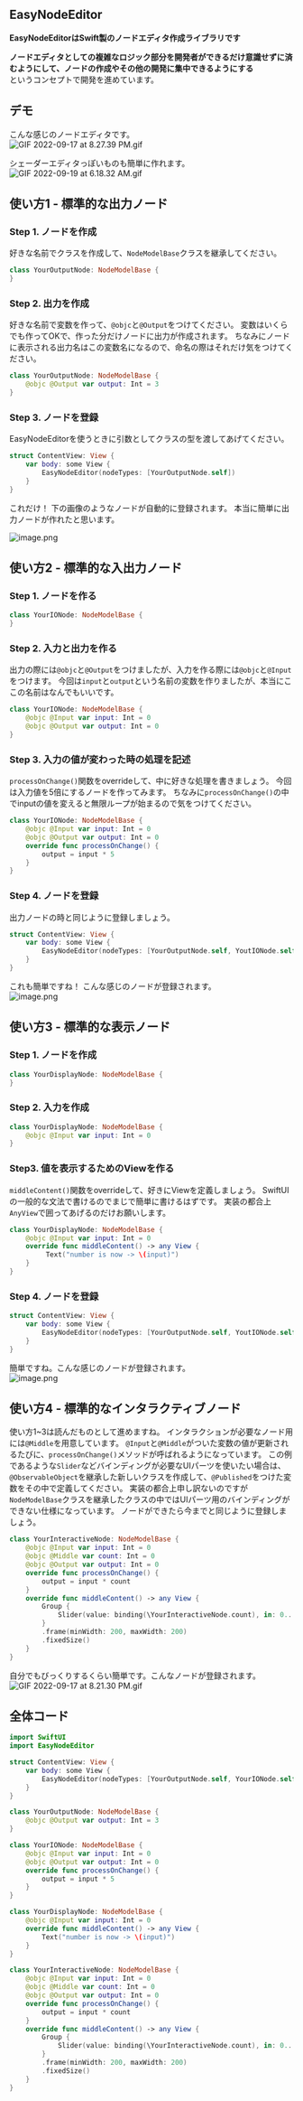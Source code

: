 ## EasyNodeEditor

**EasyNodeEditorはSwift製のノードエディタ作成ライブラリです**

**ノードエディタとしての複雑なロジック部分を開発者ができるだけ意識せずに済むようにして、ノードの作成やその他の開発に集中できるようにする**    
というコンセプトで開発を進めています。

## デモ
こんな感じのノードエディタです。    
![GIF 2022-09-17 at 8.27.39 PM.gif](https://qiita-image-store.s3.ap-northeast-1.amazonaws.com/0/567236/667b921e-2a50-2974-c46f-34e736963a93.gif)

シェーダーエディタっぽいものも簡単に作れます。
![GIF 2022-09-19 at 6.18.32 AM.gif](https://qiita-image-store.s3.ap-northeast-1.amazonaws.com/0/567236/75332f6e-230e-f892-0ec3-dc3fd3a4f3eb.gif)



## 使い方1 - 標準的な出力ノード

### Step 1. ノードを作成

好きな名前でクラスを作成して、```NodeModelBase```クラスを継承してください。

```.swift
class YourOutputNode: NodeModelBase {
}
```

### Step 2. 出力を作成

好きな名前で変数を作って、```@objc```と```@Output```をつけてください。
変数はいくらでも作ってOKで、作った分だけノードに出力が作成されます。
ちなみにノードに表示される出力名はこの変数名になるので、命名の際はそれだけ気をつけてください。

```.swift
class YourOutputNode: NodeModelBase {
    @objc @Output var output: Int = 3
}
```

### Step 3. ノードを登録

EasyNodeEditorを使うときに引数としてクラスの型を渡してあげてください。

```.swift
struct ContentView: View {
    var body: some View {
        EasyNodeEditor(nodeTypes: [YourOutputNode.self])
    }
}
```

これだけ！
下の画像のようなノードが自動的に登録されます。
本当に簡単に出力ノードが作れたと思います。

![image.png](https://qiita-image-store.s3.ap-northeast-1.amazonaws.com/0/567236/e56777a0-e7fe-c8f4-f0e9-3b85b9c087a7.png)


## 使い方2 - 標準的な入出力ノード

### Step 1. ノードを作る

```.swift
class YourIONode: NodeModelBase {
}
```

### Step 2. 入力と出力を作る

出力の際には```@objc```と```@Output```をつけましたが、入力を作る際には```@objc```と```@Input```をつけます。
今回は```input```と```output```という名前の変数を作りましたが、本当にここの名前はなんでもいいです。

```.swift
class YourIONode: NodeModelBase {
    @objc @Input var input: Int = 0
    @objc @Output var output: Int = 0
}
```

### Step 3. 入力の値が変わった時の処理を記述

```processOnChange()```関数をoverrideして、中に好きな処理を書きましょう。
今回は入力値を5倍にするノードを作ってみます。
ちなみに```processOnChange()```の中でinputの値を変えると無限ループが始まるので気をつけてください。

```.swift
class YourIONode: NodeModelBase {
    @objc @Input var input: Int = 0
    @objc @Output var output: Int = 0
    override func processOnChange() {
        output = input * 5
    }
}
```

### Step 4. ノードを登録

出力ノードの時と同じように登録しましょう。

```.swift
struct ContentView: View {
    var body: some View {
        EasyNodeEditor(nodeTypes: [YourOutputNode.self, YoutIONode.self])
    }
}
```

これも簡単ですね！
こんな感じのノードが登録されます。    
![image.png](https://qiita-image-store.s3.ap-northeast-1.amazonaws.com/0/567236/0fd8406d-0a33-de2c-5cc4-588b410c9e05.png)

## 使い方3 - 標準的な表示ノード

### Step 1. ノードを作成

```.swift
class YourDisplayNode: NodeModelBase {
}
```

### Step 2. 入力を作成

```.swift
class YourDisplayNode: NodeModelBase {
    @objc @Input var input: Int = 0
}
```

### Step3. 値を表示するためのViewを作る

```middleContent()```関数をoverrideして、好きにViewを定義しましょう。
SwiftUIの一般的な文法で書けるのでまじで簡単に書けるはずです。
実装の都合上```AnyView```で囲ってあげるのだけお願いします。

```.swift
class YourDisplayNode: NodeModelBase {
    @objc @Input var input: Int = 0
    override func middleContent() -> any View {
         Text("number is now -> \(input)")
    }
}
```

### Step 4. ノードを登録

```.swift
struct ContentView: View {
    var body: some View {
        EasyNodeEditor(nodeTypes: [YourOutputNode.self, YoutIONode.self, YourDisplayNode.self])
    }
}
```

簡単ですね。こんな感じのノードが登録されます。    
![image.png](https://qiita-image-store.s3.ap-northeast-1.amazonaws.com/0/567236/8396efb8-1542-0b17-3f4a-ebb73895e698.png)

## 使い方4 - 標準的なインタラクティブノード

使い方1~3は読んだものとして進めますね。
インタラクションが必要なノード用には```@Middle```を用意しています。
```@Input```と```@Middle```がついた変数の値が更新されるたびに、```processOnChange()```メソッドが呼ばれるようになっています。
この例であるような```Slider```などバインディングが必要なUIパーツを使いたい場合は、```@ObservableObject```を継承した新しいクラスを作成して、```@Published```をつけた変数をその中で定義してください。
実装の都合上申し訳ないのですが```NodeModelBase```クラスを継承したクラスの中ではUIパーツ用のバインディングができない仕様になっています。
ノードができたら今までと同じように登録しましょう。

```.swift
class YourInteractiveNode: NodeModelBase {
    @objc @Input var input: Int = 0
    @objc @Middle var count: Int = 0
    @objc @Output var output: Int = 0
    override func processOnChange() {
        output = input * count
    }
    override func middleContent() -> any View {
        Group {
            Slider(value: binding(\YourInteractiveNode.count), in: 0...100)
        }
        .frame(minWidth: 200, maxWidth: 200)
        .fixedSize()
    }
}
```

自分でもびっくりするくらい簡単です。こんなノードが登録されます。    
![GIF 2022-09-17 at 8.21.30 PM.gif](https://qiita-image-store.s3.ap-northeast-1.amazonaws.com/0/567236/1c3aca8b-5d8d-f690-ec55-3ce7c61a2956.gif)

## 全体コード

```.swift
import SwiftUI
import EasyNodeEditor

struct ContentView: View {
    var body: some View {
        EasyNodeEditor(nodeTypes: [YourOutputNode.self, YourIONode.self, YourDisplayNode.self, YourInteractiveNode.self])
    }
}

class YourOutputNode: NodeModelBase {
    @objc @Output var output: Int = 3
}

class YourIONode: NodeModelBase {
    @objc @Input var input: Int = 0
    @objc @Output var output: Int = 0
    override func processOnChange() {
        output = input * 5
    }
}

class YourDisplayNode: NodeModelBase {
    @objc @Input var input: Int = 0
    override func middleContent() -> any View {
        Text("number is now -> \(input)")
    }
}

class YourInteractiveNode: NodeModelBase {
    @objc @Input var input: Int = 0
    @objc @Middle var count: Int = 0
    @objc @Output var output: Int = 0
    override func processOnChange() {
        output = input * count
    }
    override func middleContent() -> any View {
        Group {
            Slider(value: binding(\YourInteractiveNode.count), in: 0...100)
        }
        .frame(minWidth: 200, maxWidth: 200)
        .fixedSize()
    }
}
```
